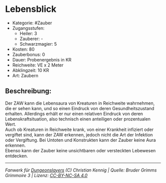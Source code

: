 # Lebensblick  
- Kategorie: #Zauber  
- Zugangsstufen:  
  - Heiler: 3  
  - Zauberer: -  
  - Schwarzmagier: 5  
- Kosten: 80  
- Zauberbonus: 0  
- Dauer: Probenergebnis in KR  
- Reichweite: VE x 2 Meter  
- Abklingzeit: 10 KR  
- Art: Zaubern     

## Beschreibung:
Der ZAW kann die Lebensaura von Kreaturen in Reichweite wahrnehmen, die er sehen kann, und so einen Eindruck von deren Gesundheitszustand erhalten. Allerdings erhält er nur einen relativen Eindruck von deren Lebenskraftsituation, also technisch einen anteiligen oder prozentualen Wert.<br>Auch ob Kreaturen in Reichweite krank, von einer Krankheit infiziert oder vergiftet sind, kann der ZAW erkennen, jedoch nicht die Art der Infektion oder Vergiftung. Bei Untoten und Konstrukten kann der Zauber keine Aura erkennen.<br>Ebenso kann der Zauber keine unsichtbaren oder versteckten Lebewesen entdecken.


___
*Fanwerk für [Dungeonslayers](https://www.dungeonslayers.net/) (C) Christian Kennig | Quelle: Bruder Grimms Grimmoire 3 | Lizenz: [CC-BY-NC-SA 4.0](https://creativecommons.org/licenses/by-nc-sa/4.0/deed.de)*